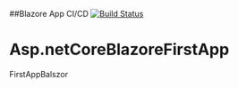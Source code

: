 ##Blazore App  CI/CD 
[![Build Status](https://dev.azure.com/anasabassi11/AspNetCoreBlazor/_apis/build/status/anassbb.Asp.netCoreBlazoreFirstApp?branchName=main)](https://dev.azure.com/anasabassi11/AspNetCoreBlazor/_build/latest?definitionId=17&branchName=main)
# Asp.netCoreBlazoreFirstApp
FirstAppBalszor
